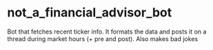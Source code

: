 # not_a_financial_advisor_bot
Bot that fetches recent ticker info.  It formats the data and posts it on a thread during market hours (+ pre and post). Also makes bad jokes 
